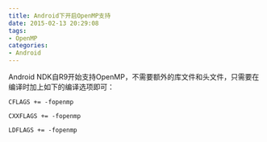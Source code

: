 ```yaml
---
title: Android下开启OpenMP支持
date: 2015-02-13 20:29:08
tags: 
- OpenMP
categories: 
- Android
---
```


Android NDK自R9开始支持OpenMP，不需要额外的库文件和头文件，只需要在编译时加上如下的编译选项即可：
```
CFLAGS += -fopenmp

CXXFLAGS += -fopenmp

LDFLAGS += -fopenmp
```